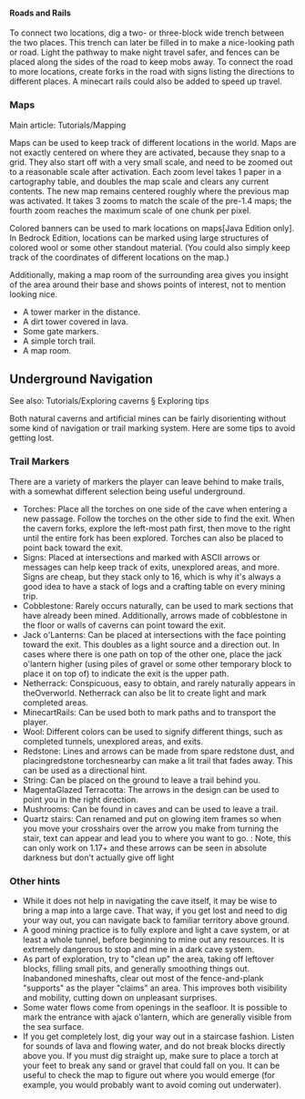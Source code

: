#### Roads and Rails
To connect two locations, dig a two- or three-block wide trench between the two places. This trench can later be filled in to make a nice-looking path or road. Light the pathway to make night travel safer, and fences can be placed along the sides of the road to keep mobs away. To connect the road to more locations, create forks in the road with signs listing the directions to different places. A minecart rails could also be added to speed up travel.

### Maps
Main article: Tutorials/Mapping

Maps can be used to keep track of different locations in the world. Maps are not exactly centered on where they are activated, because they snap to a grid. They also start off with a very small scale, and need to be zoomed out to a reasonable scale after activation. Each zoom level takes 1 paper in a cartography table, and doubles the map scale and clears any current contents. The new map remains centered roughly where the previous map was activated. It takes 3 zooms to match the scale of the pre-1.4 maps; the fourth zoom reaches the maximum scale of one chunk per pixel. 

Colored banners can be used to mark locations on maps‌[Java Edition  only]. In Bedrock Edition, locations can be marked using large structures of colored wool or some other standout material. (You could also simply keep track of the coordinates of different locations on the map.)

Additionally, making a map room of the surrounding area gives you insight of the area around their base and shows points of interest, not to mention looking nice.

- A tower marker in the distance.
- A dirt tower covered in lava.
- Some gate markers.
- A simple torch trail.
- A map room.

## Underground Navigation
See also: Tutorials/Exploring caverns § Exploring tips

Both natural caverns and artificial mines can be fairly disorienting without some kind of navigation or trail marking system. Here are some tips to avoid getting lost.

### Trail Markers
There are a variety of markers the player can leave behind to make trails, with a somewhat different selection being useful underground.

- Torches: Place all the torches on one side of the cave when entering a new passage. Follow the torches on the other side to find the exit. When the cavern forks, explore the left-most path first, then move to the right until the entire fork has been explored. Torches can also be placed to point back toward the exit.
- Signs: Placed at intersections and marked with ASCII arrows or messages can help keep track of exits, unexplored areas, and more. Signs are cheap, but they stack only to 16, which is why it's always a good idea to have a stack of logs and a crafting table on every mining trip.
- Cobblestone: Rarely occurs naturally, can be used to mark sections that have already been mined. Additionally, arrows made of cobblestone in the floor or walls of caverns can point toward the exit.
- Jack o'Lanterns: Can be placed at intersections with the face pointing toward the exit. This doubles as a light source and a direction out. In cases where there is one path on top of the other one, place the jack o'lantern higher (using piles of gravel or some other temporary block to place it on top of) to indicate the exit is the upper path.
- Netherrack: Conspicuous, easy to obtain, and rarely naturally appears in theOverworld. Netherrack can also be lit to create light and mark completed areas.
- MinecartRails: Can be used both to mark paths and to transport the player.
- Wool: Different colors can be used to signify different things, such as completed tunnels, unexplored areas, and exits.
- Redstone: Lines and arrows can be made from spare redstone dust, and placingredstone torchesnearby can make a lit trail that fades away. This can be used as a directional hint.
- String: Can be placed on the ground to leave a trail behind you.
- MagentaGlazed Terracotta: The arrows in the design can be used to point you in the right direction.
- Mushrooms: Can be found in caves and can be used to leave a trail.
- Quartz stairs: Can renamed and put on glowing item frames so when you move your crosshairs over the arrow you make from turning the stair, text can appear and lead you to where you want to go. : Note, this can only work on 1.17+ and these arrows can be seen in absolute darkness but don't actually give off light

### Other hints
- While it does not help in navigating the cave itself, it may be wise to bring a map into a large cave. That way, if you get lost and need to dig your way out, you can navigate back to familiar territory above ground.
- A good mining practice is to fully explore and light a cave system, or at least a whole tunnel, before beginning to mine out any resources. It is extremely dangerous to stop and mine in a dark cave system.
- As part of exploration, try to "clean up" the area, taking off leftover blocks, filling small pits, and generally smoothing things out. Inabandoned mineshafts, clear out most of the fence-and-plank "supports" as the player "claims" an area. This improves both visibility and mobility, cutting down on unpleasant surprises.
- Some water flows come from openings in the seafloor. It is possible to mark the entrance with ajack o'lantern, which are generally visible from the sea surface.
- If you get completely lost, dig your way out in a staircase fashion. Listen for sounds of lava and flowing water, and do not break blocks directly above you. If you must dig straight up, make sure to place a torch at your feet to break any sand or gravel that could fall on you. It can be useful to check the map to figure out where you would emerge (for example, you would probably want to avoid coming out underwater).

